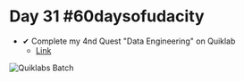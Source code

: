 # Day 31 #60daysofudacity

- ✔ Complete my 4nd Quest "Data Engineering" on Quiklab 
    - [Link](https://www.qwiklabs.com/public_profiles/380e11e3-49d3-41b9-90c4-0728b0a5a5b3)

![Quiklabs Batch](https://cdn.qwiklabs.com/28%2BhUR0h%2B26w5CKgs54Yw8auqb2sISZ51GJNdJ5TXlw%3D)

